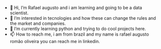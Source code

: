 - 👋 Hi, I’m Rafael augusto and i am learning and going to be a data scientist. 
- 👀 I’m interested in tecnologies and how these can change the rules and the market and companies.
- 🌱 I’m currently learning python and trying to do cool projects here. 
- 📫 How to reach me, i am from brazil and my name is rafael augusto romão oliveira you can reach me in linkedin. 


